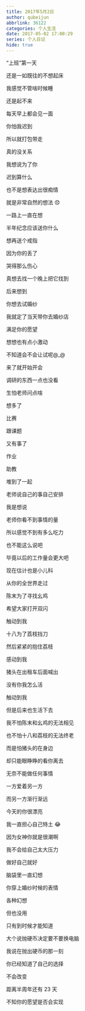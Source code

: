 ```yaml
---
title: 2017年5月2日
author: qubeijun
abbrlink: 36122
categories: 个人生活
date: 2017-05-02 17:00:29
series: 个人日记
hide: true
---
```


“上班”第一天

还是一如既往的不想起床

我感觉不管啥时候睡

还是起不来

每天早上都会见一面

你怕我迟到

所以就打包带走

真的没关系

我想说为了你

迟到算什么

也不是想表达出很痴情

就是非常自然的想法 😞

一路上一直在想

半年纪念应该送你什么

想再送个戒指

因为你的丢了

哭得那么伤心

真想去找一个晚上把它找到

后来想到

你想去试婚纱

我就定了当天带你去婚纱店

满足你的愿望

想想也有点小激动

不知道会不会让试呢@\_@

来了就开始开会

调研的东西一点也没看

生怕老师问点啥

想多了

比赛

跟课题

又有事了

作业

助教

堆到了一起

老师说自己的事自己安排

我是想说

老师你看不到事情的量

所以感觉不到有多么吃力

也不能这么说吧

毕竟以后的工作量会更大吧

现在估计也是小儿科

从你的全世界走过

陈末为了寻找幺鸡

希望大家打开双闪

触动到我

十八为了荔枝挡刀

然后紧紧的抱住荔枝

感动到我

猪头在出租车后面喊出

没有你我怎么活

触动到我

但是后来也生活下去

我不怕陈末和幺鸡的无法相见

也不怕十八和荔枝的无法终老

而是怕猪头的在身边

却只能眼睁睁的看你离去

无奈不能做任何事情

一方爱着另一方

而另一方渐行渐远

今天的你很漂亮

我一直担心自己特土 😂

因为女神你就是很潮啊

我不会给自己太大压力

做好自己就好

脑袋里一直幻想

你穿上婚纱时候的表情

各种幻想

但也没用

只有到时候才能知道

大个说抛硬币决定要不要换电脑

我说在抛出硬币的那一刻

你已经知道了自己的选择

不会改变

距离半周年还有 23 天

不知你的愿望是否会实现
